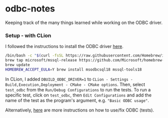 # odbc-notes
Keeping track of the many things learned while working on the ODBC driver.

### Setup - with CLion

I followed the instructions to install the ODBC driver [here](https://learn.microsoft.com/en-us/sql/connect/odbc/linux-mac/install-microsoft-odbc-driver-sql-server-macos?view=sql-server-ver16).
```bash
/bin/bash -c "$(curl -fsSL https://raw.githubusercontent.com/Homebrew/install/master/install.sh)"
brew tap microsoft/mssql-release https://github.com/Microsoft/homebrew-mssql-release
brew update
HOMEBREW_ACCEPT_EULA=Y brew install msodbcsql18 mssql-tools18
```

In CLion, I added `DBUILD_ODBC_DRIVER=1` to `CLion - Settings - Build,Execution,Deployment - CMake - CMake options`.
Then, select `test_odbc` from the `Run/Debug Configurations` to run the tests. To run a specific test, click on `test_odbc`, then `Edit Configurations` and add the name of the test as the program's argument, e.g. `"Basic ODBC usage"`.

Alternatively, [here](https://github.com/duckdb/duckdb/tree/master/tools/odbc) are more instructions on how to use/fix ODBC (tests).
